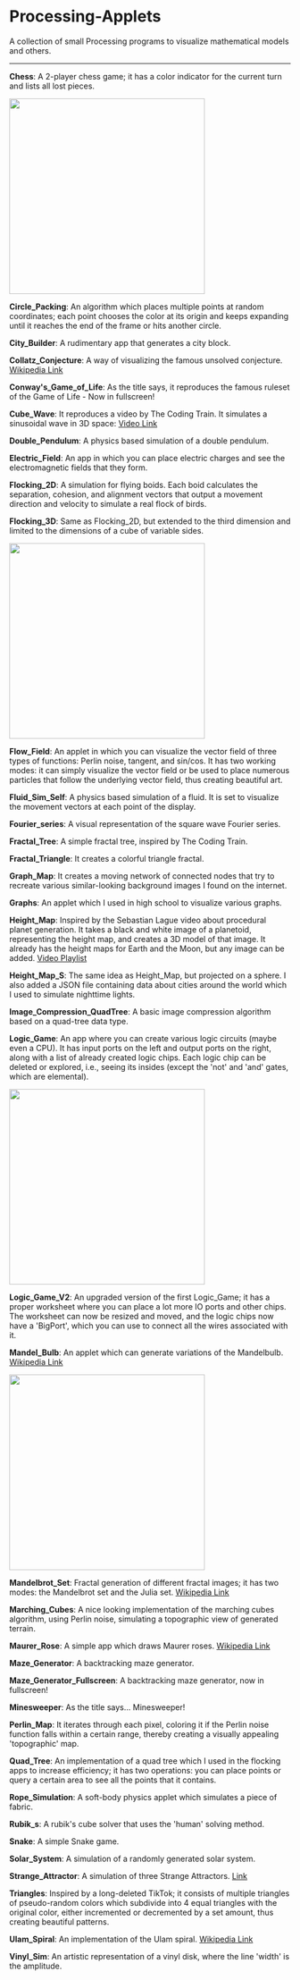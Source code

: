 # Processing-Applets
A collection of small Processing programs to visualize mathematical models and others.

-----------------------------------

**Chess**: A 2-player chess game; it has a color indicator for the current turn and lists all lost pieces.

<img src="https://github.com/AndreiBertescu/Processing-Applets/assets/126001291/e75e0a6c-c8a1-451d-a4c7-835a95047683" height="350">

**Circle_Packing**: An algorithm which places multiple points at random coordinates; each point chooses the color at its origin and keeps expanding until it reaches the end of the frame or hits another circle.

**City_Builder**: A rudimentary app that generates a city block.

**Collatz_Conjecture**: A way of visualizing the famous unsolved conjecture. [Wikipedia Link](https://en.wikipedia.org/wiki/Collatz_conjecture)

**Conway's_Game_of_Life**: As the title says, it reproduces the famous ruleset of the Game of Life - Now in fullscreen!

**Cube_Wave**: It reproduces a video by The Coding Train. It simulates a sinusoidal wave in 3D space: [Video Link](https://www.youtube.com/watch?v=H81Tdrmz2LA&t=47s)

**Double_Pendulum**: A physics based simulation of a double pendulum.

**Electric_Field**: An app in which you can place electric charges and see the electromagnetic fields that they form.

**Flocking_2D**: A simulation for flying boids. Each boid calculates the separation, cohesion, and alignment vectors that output a movement direction and velocity to simulate a real flock of birds.

**Flocking_3D**: Same as Flocking_2D, but extended to the third dimension and limited to the dimensions of a cube of variable sides.

<img src="https://github.com/AndreiBertescu/Processing-Applets/assets/126001291/a4e2a277-6712-4e33-b039-c662d951566d" height="350">

**Flow_Field**: An applet in which you can visualize the vector field of three types of functions: Perlin noise, tangent, and sin/cos. It has two working modes: it can simply visualize the vector field or be used to place numerous particles that follow the underlying vector field, thus creating beautiful art.

**Fluid_Sim_Self**: A physics based simulation of a fluid. It is set to visualize the movement vectors at each point of the display.

**Fourier_series**: A visual representation of the square wave Fourier series.

**Fractal_Tree**: A simple fractal tree, inspired by The Coding Train.

**Fractal_Triangle**: It creates a colorful triangle fractal.

**Graph_Map**: It creates a moving network of connected nodes that try to recreate various similar-looking background images I found on the internet.

**Graphs**: An applet which I used in high school to visualize various graphs.

**Height_Map**: Inspired by the Sebastian Lague video about procedural planet generation. It takes a black and white image of a planetoid, representing the height map, and creates a 3D model of that image. It already has the height maps for Earth and the Moon, but any image can be added. [Video Playlist](https://www.youtube.com/playlist?list=PLFt_AvWsXl0cONs3T0By4puYy6GM22ko8)

**Height_Map_S**: The same idea as Height_Map, but projected on a sphere. I also added a JSON file containing data about cities around the world which I used to simulate nighttime lights.

**Image_Compression_QuadTree**: A basic image compression algorithm based on a quad-tree data type.

**Logic_Game**: An app where you can create various logic circuits (maybe even a CPU). It has input ports on the left and output ports on the right, along with a list of already created logic chips. Each logic chip can be deleted or explored, i.e., seeing its insides (except the 'not' and 'and' gates, which are elemental).

<img src="https://github.com/AndreiBertescu/Processing-Applets/assets/126001291/fdfb1da1-7c6f-405d-b3ef-8cade68dd4ed" height="350">

**Logic_Game_V2**: An upgraded version of the first Logic_Game; it has a proper worksheet where you can place a lot more IO ports and other chips. The worksheet can now be resized and moved, and the logic chips now have a 'BigPort', which you can use to connect all the wires associated with it.

**Mandel_Bulb**: An applet which can generate variations of the Mandelbulb. [Wikipedia Link](https://en.wikipedia.org/wiki/Mandelbulb)

<img src="https://github.com/AndreiBertescu/Processing-Applets/assets/126001291/af7692c1-5202-4248-96a6-cfb551b3cb33" height="350">

**Mandelbrot_Set**: Fractal generation of different fractal images; it has two modes: the Mandelbrot set and the Julia set. [Wikipedia Link](https://en.wikipedia.org/wiki/Mandelbrot_set)

**Marching_Cubes**: A nice looking implementation of the marching cubes algorithm, using Perlin noise, simulating a topographic view of generated terrain.

**Maurer_Rose**: A simple app which draws Maurer roses. [Wikipedia Link](https://en.wikipedia.org/wiki/Maurer_rose)

**Maze_Generator**: A backtracking maze generator.

**Maze_Generator_Fullscreen**: A backtracking maze generator, now in fullscreen!

**Minesweeper**: As the title says... Minesweeper!

**Perlin_Map**: It iterates through each pixel, coloring it if the Perlin noise function falls within a certain range, thereby creating a visually appealing 'topographic' map.

**Quad_Tree**: An implementation of a quad tree which I used in the flocking apps to increase efficiency; it has two operations: you can place points or query a certain area to see all the points that it contains.

**Rope_Simulation**: A soft-body physics applet which simulates a piece of fabric. 

**Rubik_s**: A rubik's cube solver that uses the 'human' solving method.

**Snake**: A simple Snake game.

**Solar_System**: A simulation of a randomly generated solar system. 

**Strange_Attractor**: A simulation of three Strange Attractors. [Link](https://www.dynamicmath.xyz/strange-attractors)

**Triangles**: Inspired by a long-deleted TikTok; it consists of multiple triangles of pseudo-random colors which subdivide into 4 equal triangles with the original color, either incremented or decremented by a set amount, thus creating beautiful patterns.

**Ulam_Spiral**: An implementation of the Ulam spiral. [Wikipedia Link](https://en.wikipedia.org/wiki/Ulam_spiral)

**Vinyl_Sim**: An artistic representation of a vinyl disk, where the line 'width' is the amplitude.
